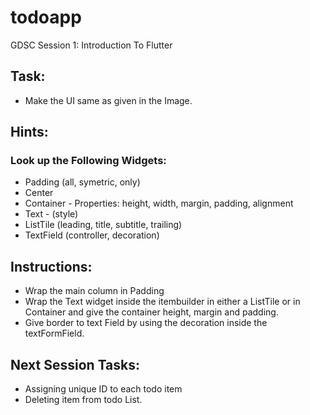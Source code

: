 # todoapp

GDSC Session 1: Introduction To Flutter

## Task:

- Make the UI same as given in the Image.

## Hints:

### Look up the Following Widgets:

- Padding (all, symetric, only)
- Center
- Container - Properties:  height, width, margin, padding, alignment
- Text - (style)
- ListTile (leading, title, subtitle, trailing) 
- TextField (controller, decoration)

## Instructions:

- Wrap the main column in Padding
- Wrap the Text widget inside the itembuilder in either a ListTile or in Container and give the container height, margin and padding.
- Give border to text Field by using the decoration inside the textFormField.

## Next Session Tasks:
- Assigning unique ID to each todo item
- Deleting item from todo List.
